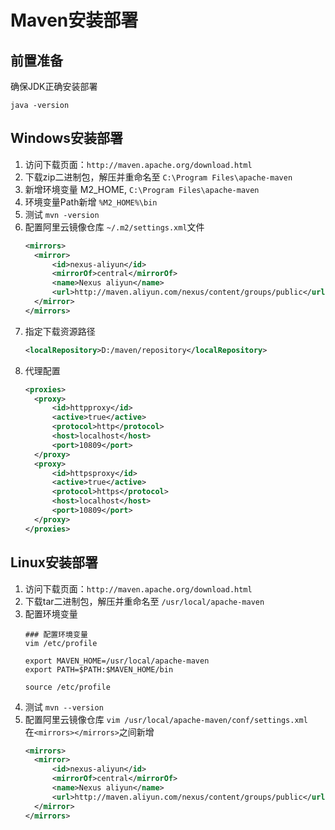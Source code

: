 # Maven安装部署

## 前置准备

确保JDK正确安装部署

```shell
java -version
```

## Windows安装部署

1. 访问下载页面：`http://maven.apache.org/download.html`
2. 下载zip二进制包，解压并重命名至 `C:\Program Files\apache-maven`
3. 新增环境变量 M2_HOME, `C:\Program Files\apache-maven`
4. 环境变量Path新增 `%M2_HOME%\bin`
5. 测试 `mvn -version`
6. 配置阿里云镜像仓库 `~/.m2/settings.xml`文件  
   ```xml
   <mirrors>
     <mirror>
         <id>nexus-aliyun</id>
         <mirrorOf>central</mirrorOf>
         <name>Nexus aliyun</name>
         <url>http://maven.aliyun.com/nexus/content/groups/public</url>
     </mirror>
   </mirrors>
   ```
7. 指定下载资源路径
   ```xml
   <localRepository>D:/maven/repository</localRepository>
   ```
8. 代理配置
   ```xml
   <proxies>
     <proxy>
         <id>httpproxy</id>
         <active>true</active>
         <protocol>http</protocol>
         <host>localhost</host>
         <port>10809</port>
     </proxy>
     <proxy>
         <id>httpsproxy</id>
         <active>true</active>
         <protocol>https</protocol>
         <host>localhost</host>
         <port>10809</port>
     </proxy>
   </proxies>
   ```

## Linux安装部署

1. 访问下载页面：`http://maven.apache.org/download.html`
2. 下载tar二进制包，解压并重命名至 `/usr/local/apache-maven`
3. 配置环境变量
   ```shell
   ### 配置环境变量
   vim /etc/profile
   
   export MAVEN_HOME=/usr/local/apache-maven
   export PATH=$PATH:$MAVEN_HOME/bin
   
   source /etc/profile
   ```
4. 测试 `mvn --version`
5. 配置阿里云镜像仓库 `vim /usr/local/apache-maven/conf/settings.xml`  
   在`<mirrors></mirrors>`之间新增
   ```xml
   <mirrors>
     <mirror>
         <id>nexus-aliyun</id>
         <mirrorOf>central</mirrorOf>
         <name>Nexus aliyun</name>
         <url>http://maven.aliyun.com/nexus/content/groups/public</url>
     </mirror>
   </mirrors>
   ```